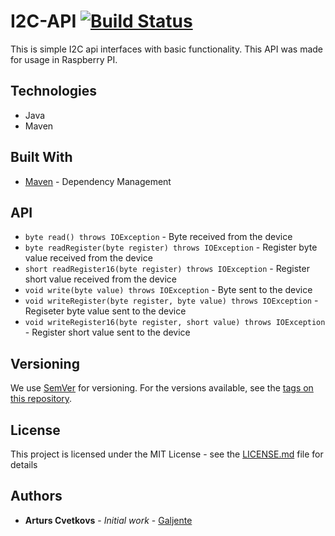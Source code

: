 # I2C-API [![Build Status](https://app.travis-ci.com/Galjente/I2C-API.svg?branch=main)](https://app.travis-ci.com/Galjente/I2C-API)
This is simple I2C api interfaces with basic functionality. This API was made for usage in Raspberry PI.

## Technologies
* Java
* Maven

## Built With
* [Maven](https://maven.apache.org/) - Dependency Management

## API
* `byte read() throws IOException` - Byte received from the device
* `byte readRegister(byte register) throws IOException` - Register byte value received from the device
* `short readRegister16(byte register) throws IOException` - Register short value received from the device
* `void write(byte value) throws IOException` - Byte sent to the device
* `void writeRegister(byte register, byte value) throws IOException` - Regiseter byte value sent to the device
* `void writeRegister16(byte register, short value) throws IOException` - Register short value sent to the device

## Versioning
We use [SemVer](http://semver.org/) for versioning. For the versions available, see the [tags on this repository](https://github.com/Galjente/I2C-API/tags). 

## License
This project is licensed under the MIT License - see the [LICENSE.md](LICENSE.md) file for details

## Authors
* **Arturs Cvetkovs** - *Initial work* - [Galjente](https://github.com/Galjente)
